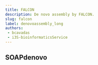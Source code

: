 ```yaml
---
title: FALCON
description: De novo assembly by FALCON.
slug: falcon
label: denovoassembly_long
authors:
 - bcavadas
 - i3S-bioinformaticsService
---
```


## SOAPdenovo 
